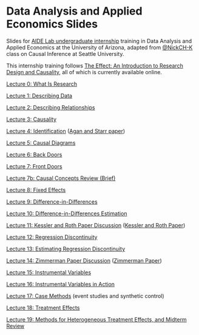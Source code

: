 # Data Analysis and Applied Economics Slides
Slides for [AIDE Lab undergraduate internship](https://aidelab.arizona.edu/internships) training in Data Analysis and Applied Economics at the University of Arizona, adapted from [@NickCH-K](https://github.com/NickCH-K) class on Causal Inference at Seattle University.

This internship training follows [The Effect: An Introduction to Research Design and Causality](https://theeffectbook.net/), all of which is currently available online.

[Lecture 0: What Is Research](http://44iggs44.github.io/CausalitySlides/Lecture_00_What_Is_Research.html)

[Lecture 1: Describing Data](http://nickch-k.github.io/CausalitySlides/Lecture_01_Describing_Data.html)

[Lecture 2: Describing Relationships](https://nickch-k.github.io/CausalitySlides/Lecture_02_Describing_Relationships.html#/)

[Lecture 3: Causality](https://nickch-k.github.io/CausalitySlides/Lecture_03_Causality.html#/)

[Lecture 4: Identification](https://nickch-k.github.io/CausalitySlides/Lecture_04_Identification.html#/) ([Agan and Starr paper](https://nickch-k.github.io/CausalitySlides/Lecture_04_Agan_Starr_2017.pdf))

[Lecture 5: Causal Diagrams](https://nickch-k.github.io/CausalitySlides/Lecture_05_Causal_Diagrams.html#/)

[Lecture 6: Back Doors](https://nickch-k.github.io/CausalitySlides/Lecture_06_Back_Doors.html#/)

[Lecture 7: Front Doors](https://nickch-k.github.io/CausalitySlides/Lecture_07_Front_Doors.html#/)

[Lecture 7b: Causal Concepts Review (Brief)](https://nickch-k.github.io/CausalitySlides/Lecture_07b_Causal_Concepts_Midterm_Review_Brief.html#/)

[Lecture 8: Fixed Effects](https://nickch-k.github.io/CausalitySlides/Lecture_08_Fixed_Effects.html#/)

[Lecture 9: Difference-in-Differences](https://nickch-k.github.io/CausalitySlides/Lecture_09_Difference_in_Differences.html#/)

[Lecture 10: Difference-in-Differences Estimation](https://nickch-k.github.io/CausalitySlides/Lecture_10_Difference_in_Differences_Estimation.html#/)

[Lecture 11: Kessler and Roth Paper Discussion](https://nickch-k.github.io/CausalitySlides/Lecture_11_Kessler_Roth.html#/) ([Kessler and Roth Paper](https://github.com/NickCH-K/CausalitySlides/blob/main/Lecture_11_Kessler_Roth_Paper.pdf))

[Lecture 12: Regression Discontinuity](https://nickch-k.github.io/CausalitySlides/Lecture_12_Regression_Discontinuity.html#/discussion-3)

[Lecture 13: Estimating Regression Discontinuity](https://nickch-k.github.io/CausalitySlides/Lecture_13_Estimating_Regression_Discontinuity.html#/)

[Lecture 14: Zimmerman Paper Discussion](https://nickch-k.github.io/CausalitySlides/Lecture_14_Zimmerman.html) ([Zimmerman Paper](https://github.com/NickCH-K/CausalitySlides/blob/main/Lecture_14_Zimmerman.pdf))

[Lecture 15: Instrumental Variables](https://nickch-k.github.io/CausalitySlides/Lecture_15_Instrumental_Variables.html)

[Lecture 16: Instrumental Variables in Action](https://nickch-k.github.io/CausalitySlides/Lecture_16_Instrumental_Variables_in_Action.html#/)

[Lecture 17: Case Methods](https://nickch-k.github.io/CausalitySlides/Lecture_17_Case_Methods.html) (event studies and synthetic control)

[Lecture 18: Treatment Effects](https://nickch-k.github.io/CausalitySlides/Lecture_18_Treatment_Effects.html#/)

[Lecture 19: Methods for Heterogeneous Treatment Effects, and Midterm Review](https://nickch-k.github.io/CausalitySlides/Lecture_19_Causal_Midterm_Review.html#/)


